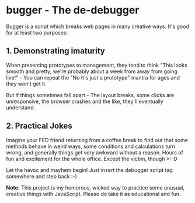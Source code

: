 # bugger - The de-debugger

Bugger is a script which breaks web pages in many creative ways. It's good for at least two purposes:

## 1. Demonstrating imaturity
When presenting prototypes to management, they tend to think "This looks smooth and pretty, we're probably about a week from away from going live!" - You can repeat the "No it's just a prototype" mantra for ages and they won't get it.

But if things sometimes fall apart - The layout breaks, some clicks are unresponsive, the browser crashes and the like, they'll eventually understand.

## 2. Practical Jokes
Imagine your FED friend returning from a coffee break to find out that some methods behave in weird ways, some conditions and calculations turn wrong, and generally things get very awkward without a reason.
Hours of fun and excitement for the whole office. Except the victim, though >:-D

Let the havoc and mayhem begin! Just insert the debugger script tag somewhere and step back :-)

**Note:** This project is my homorous, wicked way to practice some unusual, creative things with JavaScript. Please do take it as educational and fun.